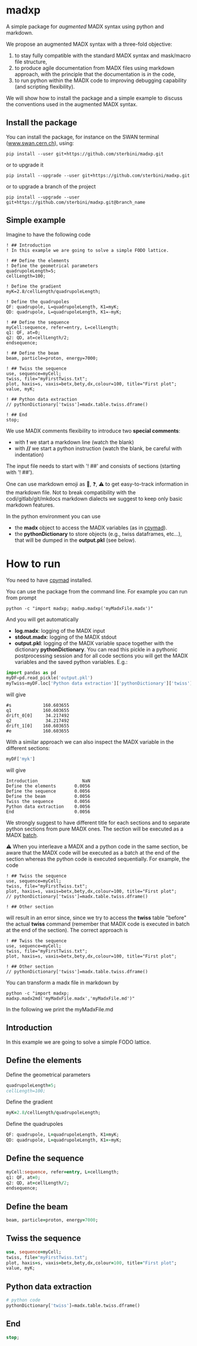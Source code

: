 # madxp
A simple package for *augmented* MADX syntax using python and markdown.

We propose an augmented MADX syntax with a three-fold objective:
1. to stay fully compatible with the standard MADX syntax and mask/macro file structure,
2. to produce agile documentation from MADX files using markdown approach, with the principle that the documentation is *in* the code,
3. to run python within the MADX code to improving debugging capability (and scripting flexibility).

We will show how to install the package and a simple example to discuss the conventions used in the augmented MADX syntax.


## Install the package
You can install the package, for instance on the SWAN terminal (www.swan.cern.ch), using:
```
pip install --user git+https://github.com/sterbini/madxp.git
```
or to upgrade it
```
pip install --upgrade --user git+https://github.com/sterbini/madxp.git
```
or to upgrade a branch of the project
```
pip install --upgrade --user git+https://github.com/sterbini/madxp.git@branch_name
```

## Simple example
Imagine to have the following code
```
! ## Introduction
! In this example we are going to solve a simple FODO lattice.

! ## Define the elements
! Define the geometrical parameters
quadrupoleLength=5;
cellLength=100;

! Define the gradient
myK=2.8/cellLength/quadrupoleLength;

! Define the quadrupoles
QF: quadrupole, L=quadrupoleLength, K1=myK;
QD: quadrupole, L=quadrupoleLength, K1=-myK;

! ## Define the sequence
myCell:sequence, refer=entry, L=cellLength;
q1: QF, at=0;
q2: QD, at=cellLength/2;
endsequence;

! ## Define the beam
beam, particle=proton, energy=7000;

! ## Twiss the sequence
use, sequence=myCell;
twiss, file="myFirstTwiss.txt";
plot, haxis=s, vaxis=betx,bety,dx,colour=100, title="First plot";
value, myK;

! ## Python data extraction
// pythonDictionary['twiss']=madx.table.twiss.dframe()

! ## End
stop;
```

We use MADX comments flexibility to introduce two **special comments**:
- with **!** we start a markdown line (watch the blank)
- with **//** we start a python instruction (watch the blank, be careful with indentation)

The input file needs to start with '! ##' and consists of sections (starting with '! ##').

One can use markdown emoji as :construction:, :question:, :warning: to get easy-to-track information in the markdown file. Not to break compatibility with the codi/gitlab/git/mkdocs markdown dialects we suggest to keep only basic markdown features.




In the python environment you can use 
- the **madx** object to access the MADX variables (as in [cpymad](https://github.com/hibtc/cpymad)). 
- the **pythonDictionary** to store objects (e.g., twiss dataframes, etc...), that will be dumped in the **output.pkl** (see below).



# How to run

You need to have [cpymad](https://github.com/hibtc/cpymad) installed.

You can use the package from the command line. For example you can run from prompt 
```
python -c "import madxp; madxp.madxp('myMadxFile.madx')"
```

And you will get automatically
- **log.madx**: logging of the MADX input
- **stdout.madx**: logging of the MADX stdout
- **output.pkl**: logging of the MADX variable space together with the dictionary **pythonDictionary**. You can read this pickle in a pythonic postprocessing session and for all code sections you will get the MADX variables and the saved python variables.
E.g.:
```python
import pandas as pd
myDF=pd.read_pickle('output.pkl')
myTwiss=myDF.loc['Python data extraction']['pythonDictionary']['twiss']
```
will give
``` 
#s            160.603655
q1            160.603655
drift_0[0]     34.217492
q2             34.217492
drift_1[0]    160.603655
#e            160.603655
```

With a similar approach we can also inspect the MADX variable in the different sections:
```python
myDF['myk']
```
will give
``` 
Introduction                 NaN
Define the elements       0.0056
Define the sequence       0.0056
Define the beam           0.0056
Twiss the sequence        0.0056
Python data extraction    0.0056
End                       0.0056
```

We strongly suggest to have different title for each sections and to separate python sections from pure MADX ones. The section will be executed as  a MADX [batch](http://hibtc.github.io/cpymad/cpymad/madx.html#cpymad.madx.Madx.batch). 

:warning: When you interleave a MADX and a python code in the same section, be aware that the MADX code will be executed as a batch at the end of the section whereas the python code is executed sequentially. For example, the code

```
! ## Twiss the sequence
use, sequence=myCell;
twiss, file="myFirstTwiss.txt";
plot, haxis=s, vaxis=betx,bety,dx,colour=100, title="First plot";
// pythonDictionary['twiss']=madx.table.twiss.dframe()

! ## Other section
```
will result in an error since, since we try to access the **twiss** table "before" the actual **twiss** command (remember that MADX code is executed in batch at the end of the section). The correct approach is
```
! ## Twiss the sequence
use, sequence=myCell;
twiss, file="myFirstTwiss.txt";
plot, haxis=s, vaxis=betx,bety,dx,colour=100, title="First plot";

! ## Other section
// pythonDictionary['twiss']=madx.table.twiss.dframe()
```


You can transform a madx file in markdown by
```
python -c "import madxp; madxp.madx2md('myMadxFile.madx','myMadxFile.md')"
```

In the following we print the myMadxFile.md

## Introduction
 In this example we are going to solve a simple FODO lattice.
## Define the elements
 Define the geometrical parameters
```fortran
quadrupoleLength=5;
cellLength=100;
```
 Define the gradient
```fortran
myK=2.8/cellLength/quadrupoleLength;
```
 Define the quadrupoles
```fortran
QF: quadrupole, L=quadrupoleLength, K1=myK;
QD: quadrupole, L=quadrupoleLength, K1=-myK;

```
## Define the sequence
```fortran
myCell:sequence, refer=entry, L=cellLength;
q1: QF, at=0;
q2: QD, at=cellLength/2;
endsequence;

```
## Define the beam
```fortran
beam, particle=proton, energy=7000;

```
## Twiss the sequence
```fortran
use, sequence=myCell;
twiss, file="myFirstTwiss.txt";
plot, haxis=s, vaxis=betx,bety,dx,colour=100, title="First plot";
value, myK;

```
## Python data extraction
```python
# python code
pythonDictionary['twiss']=madx.table.twiss.dframe()
```
## End
```fortran
stop;
```

